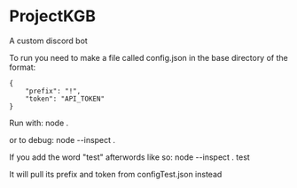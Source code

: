 # ProjectKGB
A custom discord bot

To run you need to make a file called config.json in the base directory of the format:
```
{
	"prefix": "!",
	"token": "API_TOKEN"
}
```
Run with: node .

or to debug: node --inspect .

If you add the word "test" afterwords like so: node --inspect . test

It will pull its prefix and token from configTest.json instead
